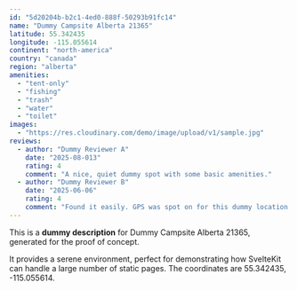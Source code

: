 ```yaml
---
id: "5d20204b-b2c1-4ed0-888f-50293b91fc14"
name: "Dummy Campsite Alberta 21365"
latitude: 55.342435
longitude: -115.055614
continent: "north-america"
country: "canada"
region: "alberta"
amenities:
  - "tent-only"
  - "fishing"
  - "trash"
  - "water"
  - "toilet"
images:
  - "https://res.cloudinary.com/demo/image/upload/v1/sample.jpg"
reviews:
  - author: "Dummy Reviewer A"
    date: "2025-08-013"
    rating: 4
    comment: "A nice, quiet dummy spot with some basic amenities."
  - author: "Dummy Reviewer B"
    date: "2025-06-06"
    rating: 4
    comment: "Found it easily. GPS was spot on for this dummy location."
---
```


This is a **dummy description** for Dummy Campsite Alberta 21365, generated for the proof of concept.

It provides a serene environment, perfect for demonstrating how SvelteKit can handle a large number of static pages. The coordinates are 55.342435, -115.055614.
